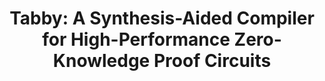 ---
layout: post
title:  "Tabby: A Synthesis-Aided Compiler for High-Performance Zero-Knowledge Proof Circuits"
categories: research
authors: "<u>Junrui Liu</u>, Jiaxin Song, Yanning Chen, Hanzhi Liu, Hongbo Wen, Luke Pearson, Yanju Chen, Yu Feng"
venue: "<a href=\"https://2025.splashcon.org/track/OOPSLA\">OOPSLA'25</a> (to appear)"
doi: https://doi.org/10.1145/3691620.3695550
---